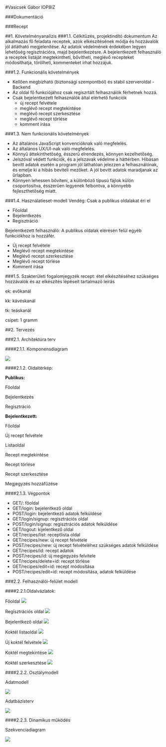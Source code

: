 #Vasicsek Gábor IOP8IZ

###Dokumentáció

###Recept

##1.	Követelményanalízis
###1.1. Célkitűzés, projektindító dokumentum
Az alkalmazás fő feladata receptek, azok elkészítésének módja és hozzávalók jól átlátható megjelenítése. Az adatok védelmének érdekében legyen lehetőség regisztrációra, majd bejelentkezésre. A bejelentkezett felhasználó a receptek listáját megtekintheti, bővítheti, meglévő recepteket módosíthatja, törölheti, kommenteket írhat hozzájuk.

###1.2. Funkcionális követelmények
- Kellően megbízható (biztonsági szempontból) és stabil szerveroldal - Backend
- Az oldal fő funkciójához csak regiszrtált felhasználók férhetnek hozzá.
- Csak bejelentkezett felhasználók által elérhető funkciók
  - új recept felvétele
  - meglévő recept megtekintése
  - meglévő recept szerkesztése
  - meglévő recept törlése
  - komment írása

###1.3. Nem funkcionális követelmények
- Az általános JavaScript konvencióknak való megfelelés.
- Az általános UX/UI-nak való megfelelés.
- Könnyű áttekinthetőség, ésszerű elrendezés, könnyen kezelhetőség.
- Jelszóval védett funkciók, és a jelszavak védelme a háttérben. Hibásan bevitt adatok esetén a program jól láthatóan jelezzen a felhasználónak, és emelje ki a hibás beviteli mezőket. A jól bevitt adatok maradjanak az űrlapban.
- Könnyen lehessen bővíteni, a különböző típusú fájlok külön csoportosítva, ésszerűen legyenek felbontva, a könnyebb fejleszthetőség miatt.

###1.4. Használatieset-modell
Vendég: Csak a publikus oldalakat éri el

-	Főoldal
-	Bejelentkezés
-	Regisztráció

Bejelentkezett felhasználó: A publikus oldalak elérésén felül egyéb funkciókhoz is hozzáfér.

-	Új recept felvétele
-	Meglévő recept megtekintése
-	Meglévő recept szerkesztése
-	Meglévő recept törlése
-	Komment írása

###1.5. Szakterületi fogalomjegyzék
recept: étel elkészítéséhez szükséges hozzávalók és az elkészítés lépéseit tartalmazó leírás

ek: evőkanál

kk: kávéskanál

tk: teáskanál

csipet: 1 gramm

##2. Tervezés

###2.1.	Architektúra terv

####2.1.1. Komponensdiagram

![](docs/images/alkfejlusecasediagramm.png)

####2.1.2. Oldaltérkép:

**Publikus:**

Főoldal

Bejelentkezés

Regisztráció

**Bejelentkezett:**

Főoldal

Új recept felvétele

Listaoldal

Recept megtekintése
  
Recept törlése
  
Recept szerkesztése
    
Megjegyzés hozzáfűzése

####2.1.3. Végpontok

- GET/: főoldal
- GET/login: bejelentkező oldal
- POST/login: bejelentkező adatok felküldése
- GET/login/signup: regisztrációs oldal
- POST/login/signup: regisztrációs adatok felküldése
- GET/logout: kijelentkező oldal
- GET/recipes/list: receptlista oldal
- GET/recipes/new: új recept felvétele
- POST/recipes/new: új recept felvételéhez szükséges adatok felküldése
- GET/recipes/id: recept adatok
- POST/recipes/id: új megjegyzés felvitele
- GET/recipes/delete=id: recept törlése
- GET/recipes/edit=id: recept módosítása
- POST/recipes/edit=id: recept módosítása, adatok felküldése

###2.2. Felhasználói-felület modell

####2.2.1.Oldalvázlatok:

Főoldal
![](docs/images/fooldal.JPG)

Regisztrációs oldal
![](docs/images/regisztracio.JPG)

Bejelentkező oldal
![](docs/images/bejelentkezes.JPG)

Koktél listaoldal
![](docs/images/receptlista.JPG)

Új koktél felvétele
![](docs/images/felvesz.JPG)

Koktél megtekintése
![](docs/images/megjelenit.JPG)

Koktél szerkesztése
![](docs/images/szerkeszt.JPG)

####2.2.2. Osztálymodell
 
Adatmodell

![](docs/images/alkfejlmodell.png)
 
Adatbázisterv

![](docs/images/alkfejlterv.png)

####2.2.3. Dinamikus működés

Szekvenciadiagram

![](docs/images/alkfejlszekvencia.png)
